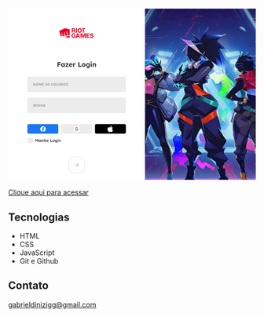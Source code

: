 ![preview](./.github/preview.png)

[Clique aqui para acessar](https://gabrieldiiniz.github.io/Tela-de-Login/)


## Tecnologias

- HTML
- CSS
- JavaScript
- Git e Github

## Contato

gabrieldinizigg@gmail.com